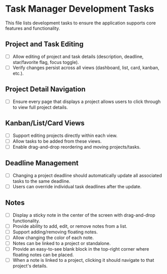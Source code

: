 # Task Manager Development Tasks

This file lists development tasks to ensure the application supports core features and functionality.

## Project and Task Editing
- [ ] Allow editing of project and task details (description, deadline, star/favorite flag, focus toggle).
- [ ] Verify changes persist across all views (dashboard, list, card, kanban, etc.).

## Project Detail Navigation
- [ ] Ensure every page that displays a project allows users to click through to view full project details.

## Kanban/List/Card Views
- [ ] Support editing projects directly within each view.
- [ ] Allow tasks to be added from these views.
- [ ] Enable drag-and-drop reordering and moving projects/tasks.

## Deadline Management
- [ ] Changing a project deadline should automatically update all associated tasks to the same deadline.
- [ ] Users can override individual task deadlines after the update.

## Notes
- [ ] Display a sticky note in the center of the screen with drag-and-drop functionality.
- [ ] Provide ability to add, edit, or remove notes from a list.
- [ ] Support adding/removing floating notes.
- [ ] Allow changing the color of each note.
- [ ] Notes can be linked to a project or standalone.
- [ ] Provide an easy-to-see blank block in the top-right corner where floating notes can be placed.
- [ ] When a note is linked to a project, clicking it should navigate to that project's details.
